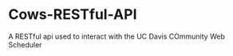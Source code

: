 Cows-RESTful-API
================

A RESTful api used to interact with the UC Davis COmmunity Web Scheduler
